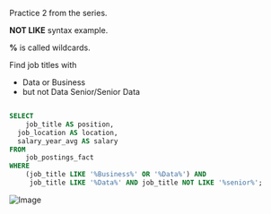 Practice 2 from the series.


**NOT LIKE** syntax example.

**%** is called wildcards.


Find job titles with
- Data or Business
- but not Data Senior/Senior Data


```sql

SELECT 
 	job_title AS position,
  job_location AS location, 
  salary_year_avg AS salary 
FROM 
 	job_postings_fact
WHERE 
    (job_title LIKE '%Business%' OR '%Data%') AND
     job_title LIKE '%Data%' AND job_title NOT LIKE '%senior%';

  ```

![Image](https://github.com/user-attachments/assets/9cb6d21b-ec9a-4879-9c65-90d267a05921)
